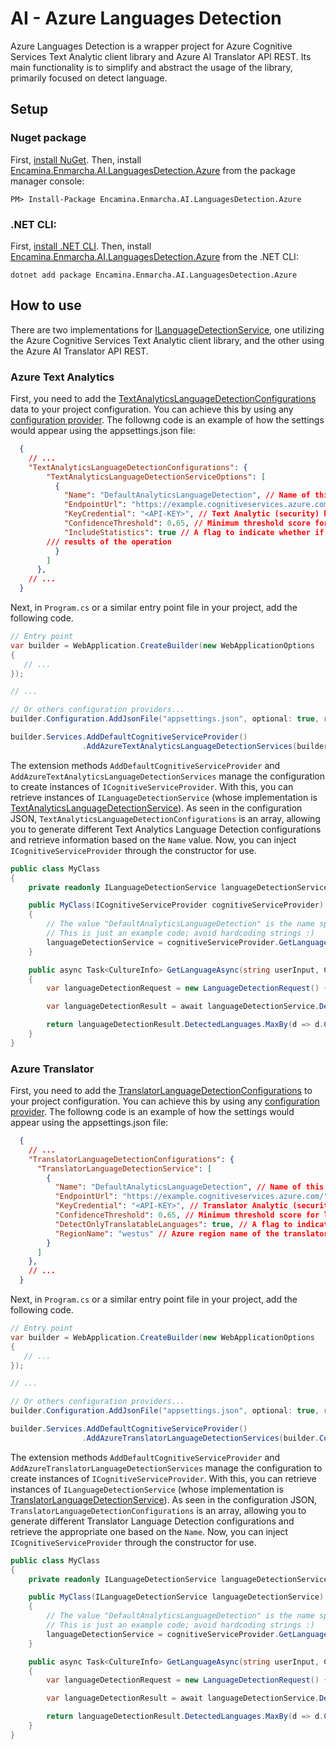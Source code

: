 ﻿# AI - Azure Languages Detection

Azure Languages Detection is a wrapper project for Azure Cognitive Services Text Analytic client library and Azure AI Translator API REST. Its main functionality is to simplify and abstract the usage of the library, primarily focused on detect language.

## Setup

### Nuget package

First, [install NuGet](http://docs.nuget.org/docs/start-here/installing-nuget). Then, install [Encamina.Enmarcha.AI.LanguagesDetection.Azure](https://www.nuget.org/packages/Encamina.Enmarcha.AI.LanguagesDetection.Azure) from the package manager console:

    PM> Install-Package Encamina.Enmarcha.AI.LanguagesDetection.Azure

### .NET CLI:

First, [install .NET CLI](https://learn.microsoft.com/en-us/dotnet/core/tools/). Then, install [Encamina.Enmarcha.AI.LanguagesDetection.Azure](https://www.nuget.org/packages/Encamina.Enmarcha.AI.LanguagesDetection.Azure) from the .NET CLI:

    dotnet add package Encamina.Enmarcha.AI.LanguagesDetection.Azure

## How to use
There are two implementations for [ILanguageDetectionService](../Encamina.Enmarcha.AI.LanguagesDetection.Abstractions/ILanguageDetectionService.cs), one utilizing the Azure Cognitive Services Text Analytic client library, and the other using the Azure AI Translator API REST. 

### Azure Text Analytics

First, you need to add the [TextAnalyticsLanguageDetectionConfigurations](./TextAnalyticsLanguageDetectionConfigurations.cs) data to your project configuration. You can achieve this by using any [configuration provider](https://learn.microsoft.com/en-us/dotnet/core/extensions/configuration). The followng code is an example of how the settings would appear using the appsettings.json file:

```json
  {
    // ...
    "TextAnalyticsLanguageDetectionConfigurations": {
        "TextAnalyticsLanguageDetectionServiceOptions": [
          {
            "Name": "DefaultAnalyticsLanguageDetection", // Name of this configuration
            "EndpointUrl": "https://example.cognitiveservices.azure.com/", // Text Analytic endpoint's url
            "KeyCredential": "<API-KEY>", // Text Analytic (security) key
            "ConfidenceThreshold": 0.65, // Minimum threshold score for text analytic, value ranges from 0 to 1
            "IncludeStatistics": true // A flag to indicate whether if the service should return statistics with the results of the operation
        /// results of the operation
          }
        ]
      },
    // ...
  }
```

Next, in `Program.cs` or a similar entry point file in your project, add the following code.

```csharp
// Entry point
var builder = WebApplication.CreateBuilder(new WebApplicationOptions
{
   // ...
});

// ...

// Or others configuration providers...
builder.Configuration.AddJsonFile("appsettings.json", optional: true, reloadOnChange: true);

builder.Services.AddDefaultCognitiveServiceProvider()
                .AddAzureTextAnalyticsLanguageDetectionServices(builder.Configuration);
```

The extension methods `AddDefaultCognitiveServiceProvider` and `AddAzureTextAnalyticsLanguageDetectionServices` manage the configuration to create instances of `ICognitiveServiceProvider`. With this, you can retrieve instances of `ILanguageDetectionService` (whose implementation is [TextAnalyticsLanguageDetectionService](./TextAnalyticsLanguageDetectionService.cs)). As seen in the configuration JSON, `TextAnalyticsLanguageDetectionConfigurations` is an array, allowing you to generate different Text Analytics Language Detection configurations and retrieve information based on the `Name` value. Now, you can inject `ICognitiveServiceProvider` through the constructor for use.

```csharp
public class MyClass
{
    private readonly ILanguageDetectionService languageDetectionService;

    public MyClass(ICognitiveServiceProvider cognitiveServiceProvider)
    {
        // The value "DefaultAnalyticsLanguageDetection" is the name specified in the JSON from the previous code.
        // This is just an example code; avoid hardcoding strings :)
        languageDetectionService = cognitiveServiceProvider.GetLanguageDetectionService("DefaultAnalyticsLanguageDetection");
    }

    public async Task<CultureInfo> GetLanguageAsync(string userInput, CancellationToken cancellationToken)
    {
        var languageDetectionRequest = new LanguageDetectionRequest() { Text = new[] { new Text(value: userInput) } };

        var languageDetectionResult = await languageDetectionService.DetectLanguageAsync(languageDetectionRequest, CancellationToken.None);

        return languageDetectionResult.DetectedLanguages.MaxBy(d => d.ConfidenceScore).Language;
    }
}
```

### Azure Translator

First, you need to add the [TranslatorLanguageDetectionConfigurations](./TranslatorLanguageDetectionConfigurations.cs) to your project configuration. You can achieve this by using any [configuration provider](https://learn.microsoft.com/en-us/dotnet/core/extensions/configuration). The followng code is an example of how the settings would appear using the appsettings.json file:

```json
  {
    // ...
    "TranslatorLanguageDetectionConfigurations": {
      "TranslatorLanguageDetectionService": [
        {
          "Name": "DefaultAnalyticsLanguageDetection", // Name of this configuration
          "EndpointUrl": "https://example.cognitiveservices.azure.com/", // Translator endpoint's url
          "KeyCredential": "<API-KEY>", // Translator Analytic (security) key
          "ConfidenceThreshold": 0.65, // Minimum threshold score for language detection, value ranges from 0 to 1
          "DetectOnlyTranslatableLanguages": true, // A flag to indicate whether any language detection result should only include languages that can be translated
          "RegionName": "westus" // Azure region name of the translator resource.
        }
      ]
    },
    // ...
  }
```

Next, in `Program.cs` or a similar entry point file in your project, add the following code.

```csharp
// Entry point
var builder = WebApplication.CreateBuilder(new WebApplicationOptions
{
   // ...
});

// ...

// Or others configuration providers...
builder.Configuration.AddJsonFile("appsettings.json", optional: true, reloadOnChange: true); 

builder.Services.AddDefaultCognitiveServiceProvider()
                .AddAzureTranslatorLanguageDetectionServices(builder.Configuration);
```
The extension methods `AddDefaultCognitiveServiceProvider` and `AddAzureTranslatorLanguageDetectionServices` manage the configuration to create instances of `ICognitiveServiceProvider`. With this, you can retrieve instances of `ILanguageDetectionService` (whose implementation is [TranslatorLanguageDetectionService](./TranslatorLanguageDetectionService.cs)). As seen in the configuration JSON, `TranslatorLanguageDetectionConfigurations` is an array, allowing you to generate different Translator Language Detection configurations and retrieve the appropriate one based on the `Name`. Now, you can inject `ICognitiveServiceProvider` through the constructor for use.

```csharp
public class MyClass
{
    private readonly ILanguageDetectionService languageDetectionService;

    public MyClass(ILanguageDetectionService languageDetectionService)
    {
        // The value "DefaultAnalyticsLanguageDetection" is the name specified in the JSON from the previous code.
        // This is just an example code; avoid hardcoding strings :)
        languageDetectionService = cognitiveServiceProvider.GetLanguageDetectionService("DefaultAnalyticsLanguageDetection");
    }

    public async Task<CultureInfo> GetLanguageAsync(string userInput, CancellationToken cancellationToken)
    {
        var languageDetectionRequest = new LanguageDetectionRequest() { Text = new[] { new Text(value: userInput) } };

        var languageDetectionResult = await languageDetectionService.DetectLanguageAsync(languageDetectionRequest, CancellationToken.None);

        return languageDetectionResult.DetectedLanguages.MaxBy(d => d.ConfidenceScore).Language;
    }
}
```